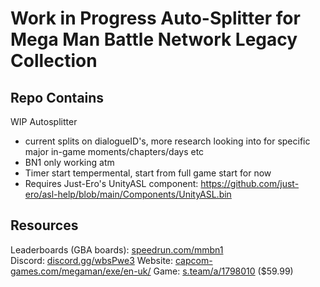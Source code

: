 # Work in Progress Auto-Splitter for Mega Man Battle Network Legacy Collection

## Repo Contains

WIP Autosplitter
- current splits on dialogueID's, more research looking into for specific major in-game moments/chapters/days etc
- BN1 only working atm
- Timer start tempermental, start from full game start for now
- Requires Just-Ero's UnityASL component: https://github.com/just-ero/asl-help/blob/main/Components/UnityASL.bin

## Resources

Leaderboards (GBA boards): [speedrun.com/mmbn1](https://www.speedrun.com/mmbn1)  
Discord: [discord.gg/wbsPwe3](https://discord.gg/wbsPwe3)
Website: [capcom-games.com/megaman/exe/en-uk/](https://www.capcom-games.com/megaman/exe/en-uk/)
Game: [s.team/a/1798010](https://s.team/a/1798010/) ($59.99)  
